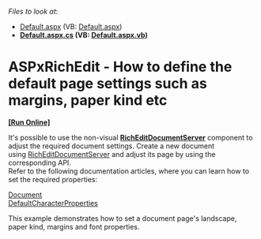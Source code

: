 <!-- default file list -->
*Files to look at*:

* [Default.aspx](./CS/Default.aspx) (VB: [Default.aspx](./VB/Default.aspx))
* **[Default.aspx.cs](./CS/Default.aspx.cs) (VB: [Default.aspx.vb](./VB/Default.aspx.vb))**
<!-- default file list end -->
# ASPxRichEdit - How to define the default page settings such as margins, paper kind etc
<!-- run online -->
**[[Run Online]](https://codecentral.devexpress.com/t520406/)**
<!-- run online end -->


<p>It's possible to use the non-visual <a href="https://documentation.devexpress.com/#CoreLibraries/clsDevExpressXtraRichEditRichEditDocumentServertopic"><strong>RichEditDocumentServer</strong></a> component to adjust the required document settings. Create a new document using <a href="https://documentation.devexpress.com/#CoreLibraries/clsDevExpressXtraRichEditRichEditDocumentServertopic">RichEditDocumentServer</a> and adjust its page by using the corresponding API.<br>Refer to the following documentation articles, where you can learn how to set the required properties:</p>
<a href="https://documentation.devexpress.com/CoreLibraries/clsDevExpressXtraRichEditAPINativeDocumenttopic.aspx">Document</a> <br><a href="https://documentation.devexpress.com/CoreLibraries/DevExpressXtraRichEditAPINativeDocument_DefaultCharacterPropertiestopic.aspx">DefaultCharacterProperties</a><br>
<p>This example demonstrates how to set a document page's landscape, paper kind, margins and font properties.</p>

<br/>


